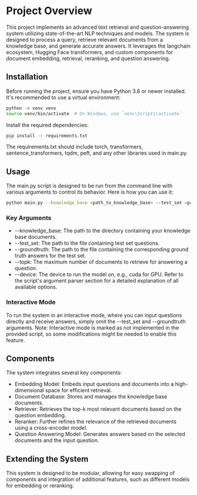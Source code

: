 # Project Overview
This project implements an advanced text retrieval and question-answering system utilizing state-of-the-art NLP techniques and models. The system is designed to process a query, retrieve relevant documents from a knowledge base, and generate accurate answers. It leverages the langchain ecosystem, Hugging Face transformers, and custom components for document embedding, retrieval, reranking, and question answering.

## Installation
Before running the project, ensure you have Python 3.8 or newer installed. It's recommended to use a virtual environment:

```bash
python -m venv venv
source venv/bin/activate  # On Windows, use `venv\Scripts\activate`
```
Install the required dependencies:

```bash
pip install -r requirements.txt
```
The requirements.txt should include torch, transformers, sentence_transformers, tqdm, peft, and any other libraries used in main.py.

## Usage
The main.py script is designed to be run from the command line with various arguments to control its behavior. Here is how you can use it:

```bash
python main.py --knowledge_base <path_to_knowledge_base> --test_set <path_to_questions> --groundtruth <path_to_answers>
```

### Key Arguments
- --knowledge_base: The path to the directory containing your knowledge base documents.
- --test_set: The path to the file containing test set questions.
- --groundtruth: The path to the file containing the corresponding ground truth answers for the test set.
- --topk: The maximum number of documents to retrieve for answering a question.
- --device: The device to run the model on, e.g., cuda for GPU.
Refer to the script's argument parser section for a detailed explanation of all available options.

### Interactive Mode
To run the system in an interactive mode, where you can input questions directly and receive answers, simply omit the --test_set and --groundtruth arguments. Note: Interactive mode is marked as not implemented in the provided script, so some modifications might be needed to enable this feature.

## Components
The system integrates several key components:

- Embedding Model: Embeds input questions and documents into a high-dimensional space for efficient retrieval.
- Document Database: Stores and manages the knowledge base documents.
- Retriever: Retrieves the top-k most relevant documents based on the question embedding.
- Reranker: Further refines the relevance of the retrieved documents using a cross-encoder model.
- Question Answering Model: Generates answers based on the selected documents and the input question.

## Extending the System
This system is designed to be modular, allowing for easy swapping of components and integration of additional features, such as different models for embedding or reranking.
